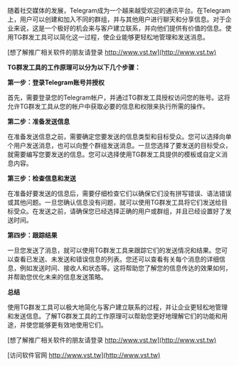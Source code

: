 随着社交媒体的发展，Telegram成为一个越来越受欢迎的通讯平台。在Telegram上，用户可以创建和加入不同的群组，并与其他用户进行聊天和分享信息。对于企业来说，这是一个极好的机会来与客户建立联系，并向他们提供有价值的信息。使用TG群发工具可以简化这一过程，使企业能够更轻松地管理和发送消息。

[想了解推广相关软件的朋友请登录 http://www.vst.tw](http://www.vst.tw)

**TG群发工具的工作原理可以分为以下几个步骤：**

**第一步：登录Telegram账号并授权**

首先，需要登录您的Telegram帐户，并通过TG群发工具授权访问您的账号。这将允许TG群发工具从您的帐户中获取必要的信息和权限来执行所需的操作。

**第二步：准备发送信息**

在准备发送信息之前，需要确定您要发送的信息类型和目标受众。您可以选择向单个用户发送消息，也可以向整个群组发送消息。一旦您选择了要发送的目标受众，就需要编写您要发送的信息。您可以选择使用TG群发工具提供的模板或自定义消息内容。

**第三步：检查信息和发送**

在准备好要发送的信息后，需要仔细检查它们以确保它们没有拼写错误、语法错误或其他问题。一旦您确认信息没有问题，就可以使用TG群发工具将它们发送给目标受众。在发送之前，请确保您已经选择正确的用户或群组，并且已经设置好了发送时间。

**第四步：跟踪结果**

一旦您发送了消息，就可以使用TG群发工具来跟踪它们的发送情况和结果。您可以查看已发送、未发送和错误信息的列表。您还可以查看有关每个消息的详细信息，例如发送时间、接收人和状态等。这将帮助您了解您的信息传达的效果如何，并帮助您优化未来的信息发送策略。

**总结**

使用TG群发工具可以极大地简化与客户建立联系的过程，并让企业更轻松地管理和发送信息。了解TG群发工具的工作原理可以帮助您更好地理解它们的功能和用途，并使您能够更有效地使用它们。

[想了解推广相关软件的朋友请登录 http://www.vst.tw](http://www.vst.tw)


[访问软件官网 http://www.vst.tw](http://www.vst.tw)
